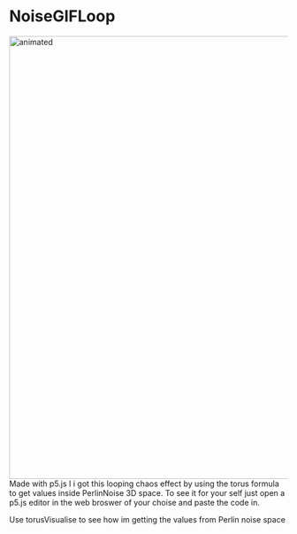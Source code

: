 # NoiseGIFLoop <div align="left">
  <img width="800"  src="https://user-images.githubusercontent.com/65507003/136805059-09b218d2-de1f-44c8-b454-61e39577a05a.gif" alt="animated">
</div>
Made with p5.js
I i got this looping chaos effect by using the torus formula to get values inside PerlinNoise 3D space.
To see it for your self just open a p5.js editor in the web broswer of your choise and paste the code in.

Use torusVisualise to see how im getting the values from Perlin noise space
